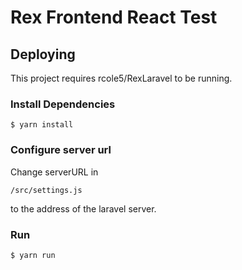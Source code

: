 # Rex Frontend React Test

Deploying
---------

This project requires rcole5/RexLaravel to be running.

### Install Dependencies
    $ yarn install
    
### Configure server url

Change serverURL in 
    
    /src/settings.js 
to the address of the laravel server.
    
### Run
    $ yarn run
